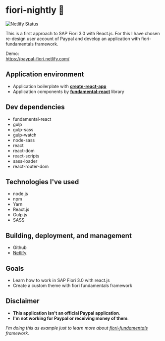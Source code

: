 # fiori-nightly 🌼
[![Netlify Status](https://api.netlify.com/api/v1/badges/dc61b5a5-ec18-4e58-b3c3-3d9ff920e521/deploy-status)](https://app.netlify.com/sites/paypal-fiori/deploys)

This is a first approach to SAP Fiori 3.0 with React.js. 
For this I have chosen re-design user account of Paypal and develop an application with fiori-fundamentals framework.

Demo:</br>
https://paypal-fiori.netlify.com/



## Application environment
- Application boilerplate with **[create-react-app](https://github.com/facebook/create-react-app)**
- Application components by **[fundamental-react](https://github.com/SAP/fundamental-react)** library 

## Dev dependencies
- fundamental-react
- gulp
- gulp-sass
- gulp-watch
- node-sass
- react
- react-dom
- react-scripts
- sass-loader
- react-router-dom

## Technologies I've used
- node.js
- npm
- Yarn
- React.js
- Gulp.js
- SASS

## Building, deployment, and management
- Github
- [Netlify](https://www.netlify.com/)


## Goals
- Learn how to work in SAP Fiori 3.0 with react.js
- Create a custom theme with fiori fundamentals framework



## Disclaimer
- **This application isn't an official Paypal application**.
- **I'm not working for Paypal or receiving money of them**. 

*I'm doing this as example just to learn more about [fiori-fundamentals](https://sap.github.io/fundamental/) framework.*
